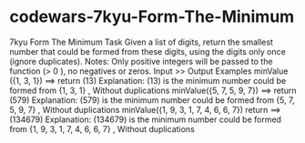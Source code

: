 # codewars-7kyu-Form-The-Minimum
7kyu Form The Minimum   Task Given a list of digits, return the smallest number that could be formed from these digits, using the digits only once (ignore duplicates).  Notes: Only positive integers will be passed to the function (> 0 ), no negatives or zeros. Input >> Output Examples minValue ({1, 3, 1})  ==> return (13) Explanation: (13) is the minimum number could be formed from {1, 3, 1} , Without duplications  minValue({5, 7, 5, 9, 7})  ==> return (579) Explanation: (579) is the minimum number could be formed from {5, 7, 5, 9, 7} , Without duplications  minValue({1, 9, 3, 1, 7, 4, 6, 6, 7}) return  ==> (134679) Explanation: (134679) is the minimum number could be formed from {1, 9, 3, 1, 7, 4, 6, 6, 7} , Without duplications
